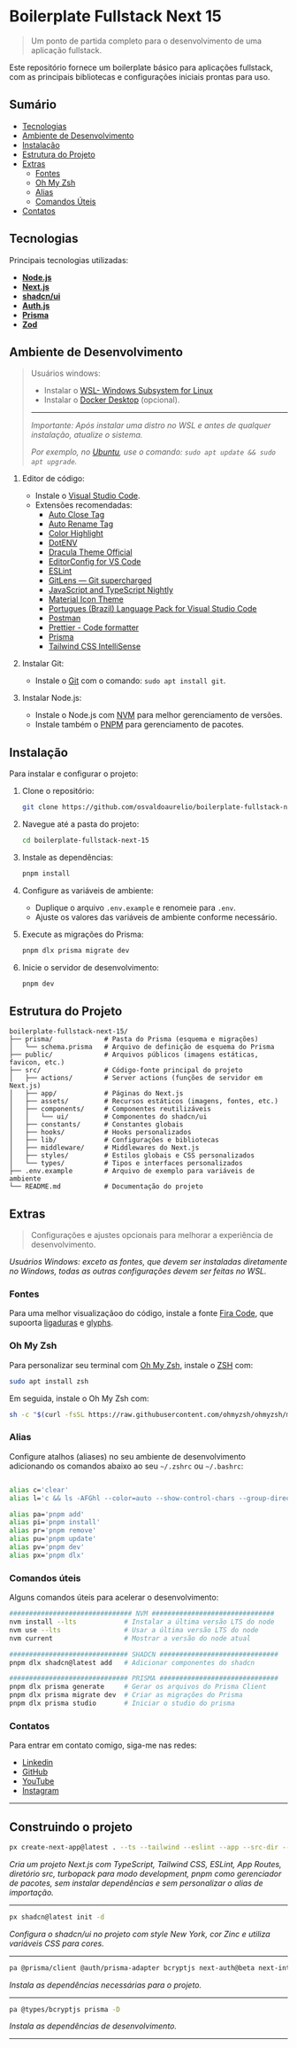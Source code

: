 # Boilerplate Fullstack Next 15

> Um ponto de partida completo para o desenvolvimento de uma aplicação fullstack.

Este repositório fornece um boilerplate básico para aplicações fullstack, com as principais bibliotecas e configurações iniciais prontas para uso.

## Sumário

- [Tecnologias](#tecnologias)
- [Ambiente de Desenvolvimento](#ambiente-de-desenvolvimento)
- [Instalação](#instalação)
- [Estrutura do Projeto](#estrutura-do-projeto)
- [Extras](#extras)
  - [Fontes](#fontes)
  - [Oh My Zsh](#oh-my-zsh)
  - [Alias](#alias)
  - [Comandos Úteis](#comandos-úteis)
- [Contatos](#contatos)

## Tecnologias

Principais tecnologias utilizadas:

- **[Node.js](https://nodejs.org/)**
- **[Next.js](https://nextjs.org/)**
- **[shadcn/ui](https://ui.shadcn.com/)**
- **[Auth.js](https://auth.js.org/)**
- **[Prisma](https://www.prisma.io/)**
- **[Zod](https://zod.dev/)**

## Ambiente de Desenvolvimento

> Usuários windows:
>
>- Instalar o [WSL- Windows Subsystem for Linux](https://learn.microsoft.com/pt-br/windows/wsl/install)
>- Instalar o [Docker Desktop](https://docs.docker.com/.desktop/install/windows-install/) (opcional).
>
>---
>
>*Importante: Após instalar uma distro no WSL e antes de qualquer instalação, atualize o sistema.*
>
>*Por exemplo, no [Ubuntu](https://ubuntu.com/desktop/wsl), use o comando: `sudo apt update && sudo apt upgrade`.*

1. Editor de código:

    - Instale o [Visual Studio Code](https://code.visualstudio.com/).
    - Extensões recomendadas:
        - [Auto Close Tag](https://marketplace.visualstudio.com/items?itemName=formulahendry.auto-close-tag)
        - [Auto Rename Tag](https://marketplace.visualstudio.com/items?itemName=formulahendry.auto-rename-tag)
        - [Color Highlight](https://marketplace.visualstudio.com/items?itemName=naumovs.color-highlight)
        - [DotENV](https://marketplace.visualstudio.com/items?itemName=mikestead.dotenv)
        - [Dracula Theme Official](https://marketplace.visualstudio.com/items?itemName=dracula-theme.theme-dracula)
        - [EditorConfig for VS Code](https://marketplace.visualstudio.com/items?itemName=EditorConfig.EditorConfig)
        - [ESLint](https://marketplace.visualstudio.com/items?itemName=dbaeumer.vscode-eslint)
        - [GitLens — Git supercharged](https://marketplace.visualstudio.com/items?itemName=eamodio.gitlens)
        - [JavaScript and TypeScript Nightly](https://marketplace.visualstudio.com/items?itemName=ms-vscode.vscode-typescript-next)
        - [Material Icon Theme](https://marketplace.visualstudio.com/items?itemName=PKief.material-icon-theme)
        - [Portugues (Brazil) Language Pack for Visual Studio Code](https://marketplace.visualstudio.com/items?itemName=MS-CEINTL.vscode-language-pack-pt-BR)
        - [Postman](https://marketplace.visualstudio.com/items?itemName=postman.postman-for-vscode)
        - [Prettier - Code formatter](https://marketplace.visualstudio.com/items?itemName=esbenp.prettier-vscode)
        - [Prisma](https://marketplace.visualstudio.com/items?itemName=Prisma.prisma)
        - [Tailwind CSS IntelliSense](https://marketplace.visualstudio.com/items?itemName=bradlc.vscode-tailwindcss)

2. Instalar Git:
    - Instale o [Git](https://git-scm.com/downloads) com o comando: `sudo apt install git`.

3. Instalar Node.js:

    - Instale o Node.js com [NVM](https://github.com/nvm-sh/nvm/) para melhor gerenciamento de versões.
    - Instale também o [PNPM](https://pnpm.io/installation) para gerenciamento de pacotes.

## Instalação

Para instalar e configurar o projeto:

1. Clone o repositório:

    ```bash
    git clone https://github.com/osvaldoaurelio/boilerplate-fullstack-next-15.git
    ```

2. Navegue até a pasta do projeto:

    ```bash
    cd boilerplate-fullstack-next-15
    ```

3. Instale as dependências:

    ```bash
    pnpm install
    ```

4. Configure as variáveis de ambiente:
    - Duplique o arquivo `.env.example` e renomeie para `.env`.
    - Ajuste os valores das variáveis de ambiente conforme necessário.

5. Execute as migrações do Prisma:

    ```bash
    pnpm dlx prisma migrate dev
    ```

6. Inicie o servidor de desenvolvimento:

    ```bash
    pnpm dev
    ```

## Estrutura do Projeto

```plaintext
boilerplate-fullstack-next-15/
├── prisma/             # Pasta do Prisma (esquema e migrações)
│   └── schema.prisma   # Arquivo de definição de esquema do Prisma
├── public/             # Arquivos públicos (imagens estáticas, favicon, etc.)
├── src/                # Código-fonte principal do projeto
│   ├── actions/        # Server actions (funções de servidor em Next.js)
│   ├── app/            # Páginas do Next.js
│   ├── assets/         # Recursos estáticos (imagens, fontes, etc.)
│   ├── components/     # Componentes reutilizáveis
│   │   └── ui/         # Componentes do shadcn/ui
│   ├── constants/      # Constantes globais
│   ├── hooks/          # Hooks personalizados
│   ├── lib/            # Configurações e bibliotecas
│   ├── middleware/     # Middlewares do Next.js
│   ├── styles/         # Estilos globais e CSS personalizados
│   └── types/          # Tipos e interfaces personalizados
├── .env.example        # Arquivo de exemplo para variáveis de ambiente
└── README.md           # Documentação do projeto
```

## Extras

> Configurações e ajustes opcionais para melhorar a experiência de desenvolvimento.

*Usuários Windows: exceto as fontes, que devem ser instaladas diretamente no Windows, todas as outras configurações devem ser feitas no WSL.*

### Fontes

Para uma melhor visualizaçãoo do código, instale a fonte [Fira Code](https://github.com/tonsky/FiraCode), que supoorta [ligaduras](https://github.com/tonsky/FiraCode/wiki/VS-Code-Instructions) e [glyphs](https://github.com/tonsky/FiraCode/wiki/Github-Glyphs).

### Oh My Zsh

Para personalizar seu terminal com [Oh My Zsh](https://ohmyz.sh/), instale o [ZSH](https://ohmyz.sh/) com:

```bash
sudo apt install zsh
```

Em seguida, instale o Oh My Zsh com:

```bash
sh -c "$(curl -fsSL https://raw.githubusercontent.com/ohmyzsh/ohmyzsh/master/tools/install.sh)"
```

### Alias

Configure atalhos (aliases) no seu ambiente de desenvolvimento adicionando os comandos abaixo ao seu `~/.zshrc` ou `~/.bashrc`:

```bash

alias c='clear'
alias l='c && ls -AFGhl --color=auto --show-control-chars --group-directories-first && echo "\ncurrent dictory => $PWD 🫠💻"'

alias pa='pnpm add'
alias pi='pnpm install'
alias pr='pnpm remove'
alias pu='pnpm update'
alias pv='pnpm dev'
alias px='pnpm dlx'
```

### Comandos úteis

Alguns comandos úteis para acelerar o desenvolvimento:

```bash
############################### NVM ###############################
nvm install --lts            # Instalar a última versão LTS do node
nvm use --lts                # Usar a última versão LTS do node
nvm current                  # Mostrar a versão do node atual

############################## SHADCN ##############################
pnpm dlx shadcn@latest add   # Adicionar componentes do shadcn

############################## PRISMA ##############################
pnpm dlx prisma generate     # Gerar os arquivos do Prisma Client
pnpm dlx prisma migrate dev  # Criar as migrações do Prisma
pnpm dlx prisma studio       # Iniciar o studio do prisma
```

### Contatos

Para entrar em contato comigo, siga-me nas redes:

- [Linkedin](https://linkedin.com/in/osvaldo-aurelio)
- [GitHub](https://github.com/osvaldoaurelio)
- [YouTube](https://youtube.com/@osvaldoaurelio)
- [Instagram](https://instagram.com/osvaldo.aureliors)

---

## Construindo o projeto


```bash
px create-next-app@latest . --ts --tailwind --eslint --app --src-dir --turbopack --use-pnpm --skip-install --no-import-alias
```

*Cria um projeto Next.js com TypeScript, Tailwind CSS, ESLint, App Routes, diretório src, turbopack para modo development, pnpm como gerenciador de pacotes, sem instalar dependências e sem personalizar o alias de importação.*

---

```bash
px shadcn@latest init -d
```

*Configura o shadcn/ui no projeto com style New York, cor Zinc e utiliza variáveis CSS para cores.*

---

```bash
pa @prisma/client @auth/prisma-adapter bcryptjs next-auth@beta next-intl next-themes zod
```

*Instala as dependências necessárias para o projeto.*

---

```bash
pa @types/bcryptjs prisma -D
```

*Instala as dependências de desenvolvimento.*

---
